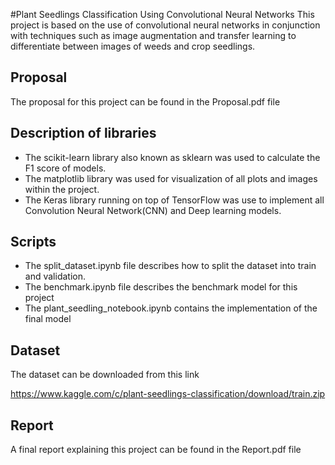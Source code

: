 #Plant Seedlings Classification Using Convolutional Neural Networks
This project is based on the use of convolutional neural networks in conjunction with techniques such as image
augmentation and transfer learning to differentiate between images of weeds and crop seedlings.

## Proposal
The proposal for this project can be found in the Proposal.pdf file

## Description of libraries

- The scikit-learn library also known as sklearn was used to calculate the F1 score of models.
- The matplotlib library was used for visualization of all plots and images within the project.
- The Keras library running on top of TensorFlow was use to implement all Convolution Neural Network(CNN) and Deep learning models.

## Scripts

- The split_dataset.ipynb file describes how to split the dataset into train and validation.
- The benchmark.ipynb file describes the benchmark model for this project
- The plant_seedling_notebook.ipynb contains the implementation of the final model

## Dataset
The dataset can be downloaded from this link 

https://www.kaggle.com/c/plant-seedlings-classification/download/train.zip

## Report 
A final report explaining this project can be found in the Report.pdf file

